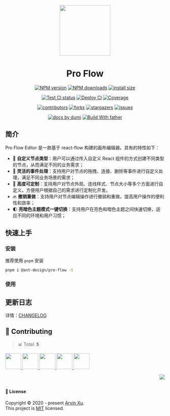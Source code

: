 <p align="center">
  <img width="160" src="https://gw.alipayobjects.com/zos/antfincdn/upvrAjAPQX/Logo_Tech%252520UI.svg">
</p>
<h1 align="center">Pro Flow</h1>

<div align="center">

[![NPM version][npm-image]][npm-url] [![NPM downloads][download-image]][download-url] [![install size][npm-size]][npm-size-url]

[![Test CI status][test-ci]][test-ci-url] [![Deploy CI][release-ci]][release-ci-url] [![Coverage][coverage]][codecov-url]

[![contributors][contributors-shield]][contributors-url] [![forks][forks-shield]][forks-url] [![stargazers][stargazers-shield]][stargazers-url] [![issues][issues-shield]][issues-url]

[![ docs by dumi][dumi-url]](https://d.umijs.org/) [![Build With father][father-url]](https://github.com/umijs/father/)

<!-- gitpod url -->

[gitpod-badge]: https://img.shields.io/badge/Gitpod-ready--to--code-blue?logo=gitpod
[gitpod-url]: https://gitpod.io/#https://github.com/ant-design/pro-flow

<!-- umi url -->

[dumi-url]: https://img.shields.io/badge/docs%20by-dumi-blue
[father-url]: https://img.shields.io/badge/build%20with-father-028fe4.svg

<!-- npm url -->

[npm-image]: http://img.shields.io/npm/v/@ant-design/pro-flow.svg?style=flat-square&color=deepgreen&label=latest
[npm-url]: http://npmjs.org/package/@ant-design/pro-flow
[npm-size]: https://img.shields.io/bundlephobia/minzip/@ant-design/pro-flow?color=deepgreen&label=gizpped%20size&style=flat-square
[npm-size-url]: https://packagephobia.com/result?p=@ant-design/pro-flow

<!-- coverage -->

[coverage]: https://codecov.io/gh/ant-design/pro-flow/branch/master/graph/badge.svg
[codecov-url]: https://codecov.io/gh/ant-design/pro-flow/branch/master

<!-- Github CI -->

[test-ci]: https://github.com/ant-design/pro-flow/workflows/Test%20CI/badge.svg
[release-ci]: https://github.com/ant-design/pro-flow/workflows/Release%20CI/badge.svg
[test-ci-url]: https://github.com/ant-design/pro-flow/actions?query=workflow%3ATest%20CI
[release-ci-url]: https://github.com/ant-design/pro-flow/actions?query=workflow%3ARelease%20CI
[download-image]: https://img.shields.io/npm/dm/@ant-design/pro-flow.svg?style=flat-square
[download-url]: https://npmjs.org/package/@ant-design/pro-flow

</div>

## 简介

Pro Flow Editor 是一款基于 react-flow 构建的画布编辑器。具有的特性如下：

- 🎨 **自定义节点类型**：用户可以通过传入自定义 React 组件的方式创建不同类型的节点，从而满足不同的业务需求；
- 🎉 **灵活的事件处理**：支持用户对节点的拖拽、连接、删除等事件进行自定义处理，满足不同业务场景的需求；
- 🚀 **高度可定制**：支持用户对节点外观、连线样式、节点大小等多个方面进行自定义，方便用户根据自己的需求进行定制化开发。
- 🔙 **撤销重做**：支持用户对节点编辑操作进行撤销和重做，提高用户操作的便利性和效率；
- 🌓 **亮暗色主题模式一键切换**：支持用户在亮色和暗色主题之间快速切换，适应不同的环境和用户习惯；

## 快速上手

### 安装

推荐使用 `pnpm` 安装

```bash
pnpm i @ant-design/pro-flow -S
```

### 使用

## 更新日志

详情：[CHANGELOG](./CHANGELOG.md)

## 🤝 Contributing

<!-- CONTRIBUTION GROUP -->

> 📊 Total: <kbd>**5**</kbd>

<a href="https://github.com/arvinxx" title="arvinxx">
  <img src="https://avatars.githubusercontent.com/u/28616219?v=4" width="50" />
</a>
<a href="https://github.com/actions-user" title="actions-user">
  <img src="https://avatars.githubusercontent.com/u/65916846?v=4" width="50" />
</a>
<a href="https://github.com/chenshuai2144" title="chenshuai2144">
  <img src="https://avatars.githubusercontent.com/u/8186664?v=4" width="50" />
</a>
<a href="https://github.com/ModestFun" title="ModestFun">
  <img src="https://avatars.githubusercontent.com/u/61576426?v=4" width="50" />
</a>
<a href="https://github.com/meganjohnson96" title="meganjohnson96">
  <img src="https://avatars.githubusercontent.com/u/136729222?v=4" width="50" />
</a>

<!-- CONTRIBUTION END -->

<div align="right">

[![][back-to-top]](#readme-top)

## </div>

#### 📝 License

Copyright © 2020 - present [Arvin Xu][profile-url]. <br />
This project is [MIT](./LICENSE) licensed.

<!-- LINK GROUP -->

[profile-url]: https://github.com/arvinxx

<!-- SHIELD LINK GROUP -->

[back-to-top]: https://img.shields.io/badge/-BACK_TO_TOP-151515?style=flat-square

<!-- contributors -->

[contributors-shield]: https://img.shields.io/github/contributors/ant-design/pro-flow.svg?style=flat
[contributors-url]: https://github.com/ant-design/pro-flow/graphs/contributors

<!-- forks -->

[forks-shield]: https://img.shields.io/github/forks/ant-design/pro-flow.svg?style=flat
[forks-url]: https://github.com/ant-design/pro-flow/network/members

<!-- stargazers -->

[stargazers-shield]: https://img.shields.io/github/stars/ant-design/pro-flow.svg?style=flat
[stargazers-url]: https://github.com/ant-design/pro-flow/stargazers

<!-- issues -->

[issues-shield]: https://img.shields.io/github/issues/ant-design/pro-flow.svg?style=flat
[issues-url]: https://github.com/ant-design/pro-flow/issues/new/choose
